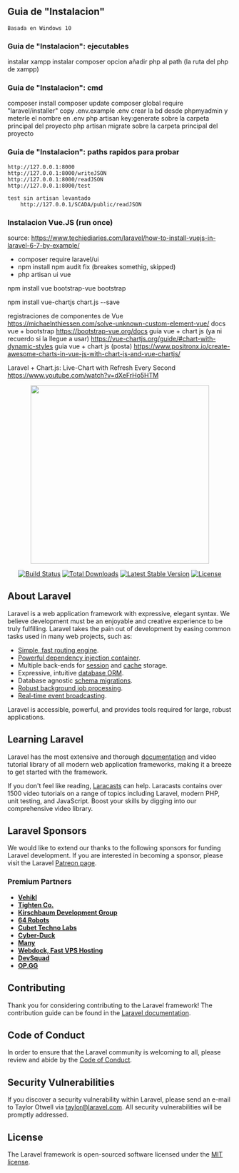 ## Guia de "Instalacion"
	Basada en Windows 10

### Guia de "Instalacion": ejecutables
instalar xampp
instalar composer
	opcion añadir php al path (la ruta del php de xampp)

### Guia de "Instalacion": cmd

composer install
composer update
composer global require "laravel/installer"
copy .env.example .env
	crear la bd desde phpmyadmin y meterle el nombre en .env
php artisan key:generate
	sobre la carpeta principal del proyecto
php artisan migrate
	sobre la carpeta principal del proyecto

### Guia de "Instalacion": paths rapidos para probar
	http://127.0.0.1:8000
	http://127.0.0.1:8000/writeJSON
	http://127.0.0.1:8000/readJSON
	http://127.0.0.1:8000/test
	
	test sin artisan levantado
		http://127.0.0.1/SCADA/public/readJSON

### Instalacion Vue.JS (run once)
source: https://www.techiediaries.com/laravel/how-to-install-vuejs-in-laravel-6-7-by-example/
- composer require laravel/ui
- npm install 
	npm audit fix (breakes somethig, skipped)
- php artisan ui vue


npm install vue bootstrap-vue bootstrap

npm install vue-chartjs chart.js --save


registraciones de componentes de Vue
	https://michaelnthiessen.com/solve-unknown-custom-element-vue/
docs vue + bootstrap
	https://bootstrap-vue.org/docs
guia vue + chart js (ya ni recuerdo si la llegue a usar)
	https://vue-chartjs.org/guide/#chart-with-dynamic-styles
guia vue + chart js (posta)
	https://www.positronx.io/create-awesome-charts-in-vue-js-with-chart-js-and-vue-chartjs/


Laravel + Chart.js: Live-Chart with Refresh Every Second
	https://www.youtube.com/watch?v=dXeFrHo5HTM




	

<p align="center"><a href="https://laravel.com" target="_blank"><img src="https://raw.githubusercontent.com/laravel/art/master/logo-lockup/5%20SVG/2%20CMYK/1%20Full%20Color/laravel-logolockup-cmyk-red.svg" width="400"></a></p>

<p align="center">
<a href="https://travis-ci.org/laravel/framework"><img src="https://travis-ci.org/laravel/framework.svg" alt="Build Status"></a>
<a href="https://packagist.org/packages/laravel/framework"><img src="https://img.shields.io/packagist/dt/laravel/framework" alt="Total Downloads"></a>
<a href="https://packagist.org/packages/laravel/framework"><img src="https://img.shields.io/packagist/v/laravel/framework" alt="Latest Stable Version"></a>
<a href="https://packagist.org/packages/laravel/framework"><img src="https://img.shields.io/packagist/l/laravel/framework" alt="License"></a>
</p>

## About Laravel

Laravel is a web application framework with expressive, elegant syntax. We believe development must be an enjoyable and creative experience to be truly fulfilling. Laravel takes the pain out of development by easing common tasks used in many web projects, such as:

- [Simple, fast routing engine](https://laravel.com/docs/routing).
- [Powerful dependency injection container](https://laravel.com/docs/container).
- Multiple back-ends for [session](https://laravel.com/docs/session) and [cache](https://laravel.com/docs/cache) storage.
- Expressive, intuitive [database ORM](https://laravel.com/docs/eloquent).
- Database agnostic [schema migrations](https://laravel.com/docs/migrations).
- [Robust background job processing](https://laravel.com/docs/queues).
- [Real-time event broadcasting](https://laravel.com/docs/broadcasting).

Laravel is accessible, powerful, and provides tools required for large, robust applications.

## Learning Laravel

Laravel has the most extensive and thorough [documentation](https://laravel.com/docs) and video tutorial library of all modern web application frameworks, making it a breeze to get started with the framework.

If you don't feel like reading, [Laracasts](https://laracasts.com) can help. Laracasts contains over 1500 video tutorials on a range of topics including Laravel, modern PHP, unit testing, and JavaScript. Boost your skills by digging into our comprehensive video library.

## Laravel Sponsors

We would like to extend our thanks to the following sponsors for funding Laravel development. If you are interested in becoming a sponsor, please visit the Laravel [Patreon page](https://patreon.com/taylorotwell).

### Premium Partners

- **[Vehikl](https://vehikl.com/)**
- **[Tighten Co.](https://tighten.co)**
- **[Kirschbaum Development Group](https://kirschbaumdevelopment.com)**
- **[64 Robots](https://64robots.com)**
- **[Cubet Techno Labs](https://cubettech.com)**
- **[Cyber-Duck](https://cyber-duck.co.uk)**
- **[Many](https://www.many.co.uk)**
- **[Webdock, Fast VPS Hosting](https://www.webdock.io/en)**
- **[DevSquad](https://devsquad.com)**
- **[OP.GG](https://op.gg)**

## Contributing

Thank you for considering contributing to the Laravel framework! The contribution guide can be found in the [Laravel documentation](https://laravel.com/docs/contributions).

## Code of Conduct

In order to ensure that the Laravel community is welcoming to all, please review and abide by the [Code of Conduct](https://laravel.com/docs/contributions#code-of-conduct).

## Security Vulnerabilities

If you discover a security vulnerability within Laravel, please send an e-mail to Taylor Otwell via [taylor@laravel.com](mailto:taylor@laravel.com). All security vulnerabilities will be promptly addressed.

## License

The Laravel framework is open-sourced software licensed under the [MIT license](https://opensource.org/licenses/MIT).




